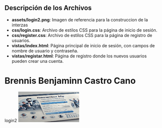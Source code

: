 ## Descripción de los Archivos

- **assets/login2.png**: Imagen de referencia para la construccion de la interzas
- **css/login.css**: Archivo de estilos CSS para la página de inicio de sesión.
- **css/register.css**: Archivo de estilos CSS para la página de registro de usuarios.
- **vistas/index.html**: Página principal de inicio de sesión, con campos de nombre de usuario y contraseña.
- **vistas/registar.html**: Página de registro donde los nuevos usuarios pueden crear una cuenta.

# Brennis Benjaminn Castro Cano

login2
<img src="./assets/login2.png" alt="Texto alternativo" width="200" height="100">
